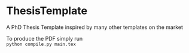 # ThesisTemplate
A PhD Thesis Template inspired by many other templates on the market

To produce the PDF simply run <br /> 
`python compile.py main.tex`
